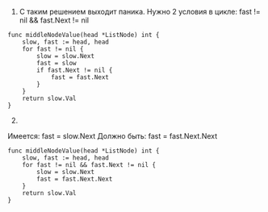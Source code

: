 1) С таким решением выходит паника.
Нужно 2 условия в цикле: fast != nil && fast.Next != nil 

```
func middleNodeValue(head *ListNode) int {
    slow, fast := head, head
    for fast != nil {
        slow = slow.Next
        fast = slow
        if fast.Next != nil {
            fast = fast.Next
        }
    }
    return slow.Val
}
```

2) 
Имеется:
fast = slow.Next
Должно быть:
fast = fast.Next.Next

```
func middleNodeValue(head *ListNode) int {
    slow, fast := head, head
    for fast != nil && fast.Next != nil {
        slow = slow.Next
		fast = fast.Next.Next
    }
    return slow.Val
}
```